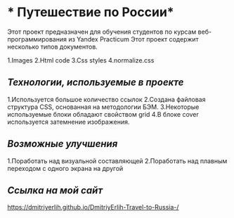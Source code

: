 # * Путешествие по России*

Этот проект предназначен для обучения студентов по курсам веб-программирования из Yandex Practicum
Этот проект содержит несколько типов документов.

1.Images
2.Html code
3.Css styles
4.normalize.css

## *Технологии, используемые в проекте*

1.Используется большое количество ссылок
2.Создана файловая структура CSS, основанная на методологии БЭМ.
3.Некоторые используемые блоки обладают свойством grid
4.В блоке cover используется затемнение изображения.

## *Возможные улучшения*
1.Поработать над визуальной составляющей
2.Поработать над плавным переходом с одного экрана на другой

## *Ссылка на мой сайт*
https://dmitriyerlih.github.io/DmitriyErlih-Travel-to-Russia-/